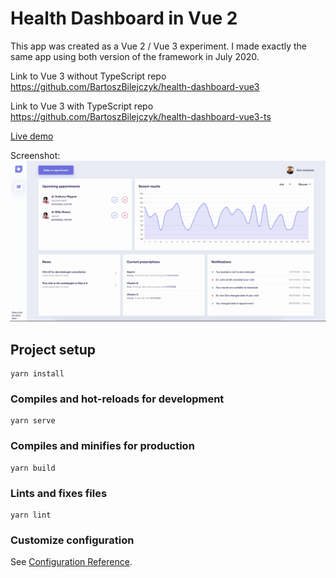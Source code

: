 # Health Dashboard in Vue 2

This app was created as a Vue 2 / Vue 3 experiment. I made exactly the same app using both version of the framework in July 2020.

Link to Vue 3 without TypeScript repo https://github.com/BartoszBilejczyk/health-dashboard-vue3

Link to Vue 3 with TypeScript repo https://github.com/BartoszBilejczyk/health-dashboard-vue3-ts

<a href="https://health-dashboard-vue2.netlify.app/" target="_blank">Live demo</a> 

Screenshot:
<img src="https://github.com/BartoszBilejczyk/health-dashboard-vue2/blob/master/src/assets/images/demo.jpg?raw=true">

## Project setup
```
yarn install
```

### Compiles and hot-reloads for development
```
yarn serve
```

### Compiles and minifies for production
```
yarn build
```

### Lints and fixes files
```
yarn lint
```

### Customize configuration
See [Configuration Reference](https://cli.vuejs.org/config/).
